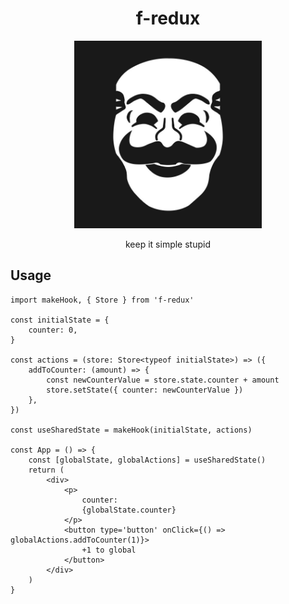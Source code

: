 <h1 align="center">f-redux</h1>
<p align="center"><img width="300" src="./.github/logo.jpg"/></p>
<p align="center">keep it simple stupid</p>



## Usage

```tsx
import makeHook, { Store } from 'f-redux'

const initialState = {
    counter: 0,
}

const actions = (store: Store<typeof initialState>) => ({
    addToCounter: (amount) => {
        const newCounterValue = store.state.counter + amount
        store.setState({ counter: newCounterValue })
    },
})

const useSharedState = makeHook(initialState, actions)

const App = () => {
    const [globalState, globalActions] = useSharedState()
    return (
        <div>
            <p>
                counter:
                {globalState.counter}
            </p>
            <button type='button' onClick={() => globalActions.addToCounter(1)}>
                +1 to global
            </button>
        </div>
    )
}
```

